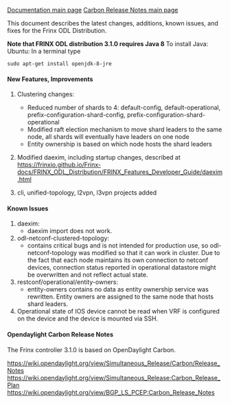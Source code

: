 [Documentation main page](https://frinxio.github.io/Frinx-docs/)
[Carbon Release Notes main page](https://frinxio.github.io/Frinx-docs/FRINX_ODL_Distribution/Carbon/release_notes.html)
    
This document describes the latest changes, additions, known issues, and fixes for the Frinx ODL Distribution.<!--more-->

**Note that FRINX ODL distribution 3.1.0 requires Java 8**
To install Java:
Ubuntu: In a terminal type

    sudo apt-get install openjdk-8-jre

#### New Features, Improvements

1.  Clustering changes:
    
    * Reduced number of shards to 4: default-config, default-operational, prefix-configuration-shard-config, prefix-configuration-shard-operational
    * Modified raft election mechanism to move shard leaders to the same node, all shards will eventually have leaders on one node
    * Entity ownership is based on which node hosts the shard leaders

2.  Modified daexim, including startup changes, described at <https://frinxio.github.io/Frinx-docs/FRINX_ODL_Distribution/FRINX_Features_Developer_Guide/daexim.html>
    
3. cli, unified-topology, l2vpn, l3vpn projects added


#### Known Issues

1.  daexim: 
    *   daexim import does not work.
2.  odl-netconf-clustered-topology: 
    *   contains critical bugs and is not intended for production use, so odl-netconf-topology was modified so that it can work in cluster. Due to the fact that each node maintains its own connection to netconf devices, connection status reported in operational datastore might be overwritten and not reflect actual state.
3.  restconf/operational/entity-owners:
    *   entity-owners contains no data as entity ownership service was rewritten. Entity owners are assigned to the same node that hosts shard leaders.
4.  Operational state of IOS device cannot be read when VRF is configured on the device and the device is mounted via SSH.


#### Opendaylight Carbon Release Notes

The Frinx controller 3.1.0 is based on OpenDaylight Carbon.

<https://wiki.opendaylight.org/view/Simultaneous_Release/Carbon/Release_Notes>
<https://wiki.opendaylight.org/view/Simultaneous_Release:Carbon_Release_Plan>
<https://wiki.opendaylight.org/view/BGP_LS_PCEP:Carbon_Release_Notes>
